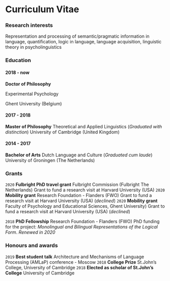 # Curriculum Vitae

### Research interests
Representation and processing of semantic/pragmatic information in language, quantification, logic in language, language acquisition, linguistic theory in psycholinguistics

### Education

#### 2018 - now

**Doctor of Philosophy**

Experimental Psychology

Ghent University (Belgium)

#### 2017 - 2018
**Master of Philosophy**
Theoretical and Applied Linguistics (*Graduated with distinction*)
University of Cambridge (United Kingdom)

#### 2014 - 2017
**Bachelor of Arts** 
Dutch Language and Culture (*Graduated cum laude*)
University of Groningen (The Netherlands)

### Grants
`2020` 
__Fulbright PhD travel grant__
Fulbright Commission (Fulbright The Netherlands)
Grant to fund a research visit at Harvard University (USA)
`2020` 
__Mobility grant__
Research Foundation - Flanders (FWO)
Grant to fund a research visit at Harvard University (USA) (_declined_)
`2020` 
__Mobility grant__
Faculty of Psychology and Educational Sciences, Ghent University)
Grant to fund a research visit at Harvard University (USA) (_declined_)

`2018` 
__PhD Fellowship__
Research Foundation - Flanders (FWO)
PhD funding for the project: _Monolingual and Bilingual Representations of the Logical Form_. 
_Renewed in 2020_

### Honours and awards
`2019`
__Best student talk__
Architecture and Mechanisms of Language Processing (AMLaP) conference - Moscow 
`2018`
__College Prize__
St.John’s College, University of Cambridge
`2018`
__Elected as scholar of St.John’s College__
University of Cambridge
